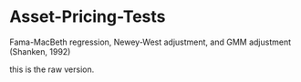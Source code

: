 # Asset-Pricing-Tests
Fama-MacBeth regression, Newey-West adjustment, and GMM adjustment (Shanken, 1992)

this is the raw version.
